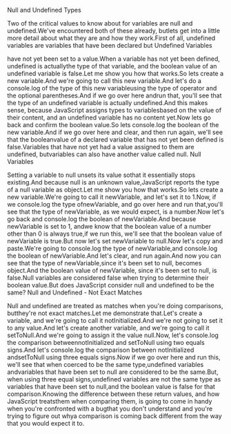 Null and Undefined Types

Two of the critical values to know about for variables are null and undefined.We've encountered both of these already, butlets get into a little more detail about what they are and how they work.First of all, undefined variables are variables that have been declared but
Undefined Variables

have not yet been set to a value.When a variable has not yet been defined, undefined is actuallythe type of that variable, and the boolean value of an undefined variable is false.Let me show you how that works.So lets create a new variable.And we're going to call this new variable.And let's do a console.log of the type of this new variableusing the type of operator and the optional parentheses.And if we go over here andrun that, you'll see that the type of an undefined variable is actually undefined.And this makes sense, because JavaScript assigns types to variablesbased on the value of their content, and an undefined variable has no content yet.Now lets go back and confirm the boolean value.So lets console.log the boolean of the new variable.And if we go over here and clear, and then run again, we'll see that the booleanvalue of a declared variable that has not yet been defined is false.Variables that have not yet had a value assigned to them are undefined, butvariables can also have another value called null.
Null Variables

Setting a variable to null unsets its value sothat it essentially stops existing.And because null is an unknown value,JavaScript reports the type of a null variable as object.Let me show you how that works.So lets create a new variable.We're going to call it newVariable, and let's set it to 1.Now, if we console.log the type ofnewVariable, and go over here and run that,you'll see that the type of newVariable, as we would expect, is a number.Now let's go back and console.log the boolean of newVariable.And because newVariable is set to 1, andwe know that the boolean value of a number other than 0 is always true,if we run this, we'll see that the boolean value of newVariable is true.But now let's set newVariable to null.Now let's copy and paste.We're going to console.log the type of newVariable,and console.log the boolean of newVariable.And let's clear, and run again.And now you can see that the type of newVariable,since it's been set to null, becomes object.And the boolean value of newVariable, since it's been set to null, is false.Null variables are considered false when trying to determine their boolean value.But does JavaScript consider null and undefined to be the same?
Null and Undefined - Not Exact Matches

Null and undefined are treated as matches when you're doing comparisons, butthey're not exact matches.Let me demonstrate that.Let's create a variable, and we're going to call it notInitialized.And we're not going to set it to any value.And let's create another variable, and we're going to call it setToNull.And we're going to assign it the value null.Now, let's console.log the comparison betweennotInitialized and setToNull using two equals signs.And let's console.log the comparison between notInitialized andsetToNull using three equals signs.Now if we go over here and run this, we'll see that when coerced to be the same type,undefined variables andvariables that have been set to null are considered to be the same.But, when using three equal signs,undefined variables are not the same type as variables that have been set to null,and the boolean value is false for that comparison.Knowing the difference between these return values, and how JavaScript treatsthem when comparing them, is going to come in handy when you're confronted with a bugthat you don't understand and you're trying to figure out whya comparison is coming back different from the way that you would expect it to.